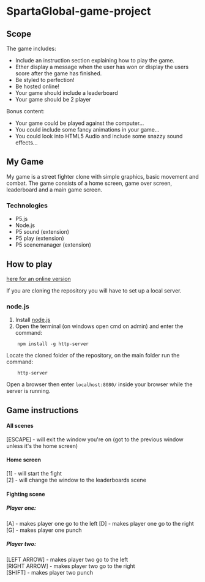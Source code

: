 # SpartaGlobal-game-project

## Scope

The game includes:

-   Include an instruction section explaining how to play the game.
-   Ether display a message when the user has won or display the users score after the game has finished.
-   Be styled to perfection!
-   Be hosted online!
-   Your game should include a leaderboard
-   Your game should be 2 player

Bonus content:

-   Your game could be played against the computer...
-   You could include some fancy animations in your game...
-   You could look into HTML5 Audio and include some snazzy sound effects...

## My Game

My game is a street fighter clone with simple graphics, basic movement and combat. The game consists of a home screen, game over screen, leaderboard and a main game screen.

### Technologies

-   P5.js
-   Node.js
-   P5 sound (extension)
-   P5 play (extension)
-   P5 scenemanager (extension)

## How to play

[here for an online version](https://eduardasv.github.io/SpartaGlobal-game-project/)

If you are cloning the repository you will have to set up a local server.

### node.js

1.  Install [node.js](https://nodejs.org/en/download/)
2.  Open the terminal (on windows open cmd on admin) and enter the command:

```
    npm install -g http-server
```
Locate the cloned folder of the repository, on the main folder run the command:
```
    http-server
```
Open a browser then enter `localhost:8080/` inside your browser while the server is running.

## Game instructions

#### All scenes

[ESCAPE] - will exit the window you're on (got to the previous window unless it's the home screen)

#### Home screen

[1] - will start the fight  
[2] - will change the window to the leaderboards scene

#### Fighting scene

##### Player one:

[A] - makes player one go to the left
[D] - makes player one go to the right
[G] - makes player one punch

##### Player two:

[LEFT ARROW] - makes player two go to the left  
[RIGHT ARROW] - makes player two go to the right  
[SHIFT] - makes player two punch
